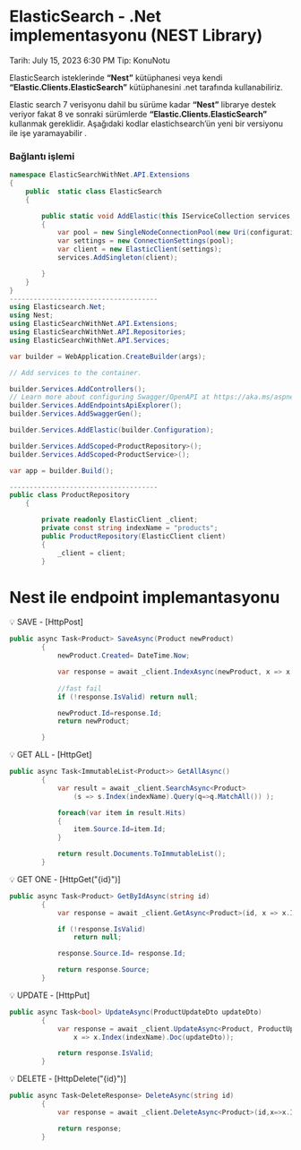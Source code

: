 # ElasticSearch - .Net implementasyonu (NEST Library)

Tarih: July 15, 2023 6:30 PM
Tip: KonuNotu

ElasticSearch isteklerinde **“Nest”** kütüphanesi veya kendi **“Elastic.Clients.ElasticSearch”** kütüphanesini .net tarafında kullanabiliriz.

Elastic search 7 verisyonu dahil bu sürüme kadar **“Nest”** librarye destek veriyor fakat 8 ve sonraki sürümlerde **“Elastic.Clients.ElasticSearch”**  kullanmak gereklidir. Aşağıdaki kodlar elastichsearch’ün yeni bir versiyonu ile işe yaramayabilir .

### Bağlantı işlemi

```csharp
namespace ElasticSearchWithNet.API.Extensions
{
    public  static class ElasticSearch
    {

        public static void AddElastic(this IServiceCollection services,IConfiguration configuration)
        {
            var pool = new SingleNodeConnectionPool(new Uri(configuration.GetSection("Elastic")["Url"]));
            var settings = new ConnectionSettings(pool);
            var client = new ElasticClient(settings);
            services.AddSingleton(client);

        }
    }
}
-------------------------------------
using Elasticsearch.Net;
using Nest;
using ElasticSearchWithNet.API.Extensions;
using ElasticSearchWithNet.API.Repositories;
using ElasticSearchWithNet.API.Services;

var builder = WebApplication.CreateBuilder(args);

// Add services to the container.

builder.Services.AddControllers();
// Learn more about configuring Swagger/OpenAPI at https://aka.ms/aspnetcore/swashbuckle
builder.Services.AddEndpointsApiExplorer();
builder.Services.AddSwaggerGen();

builder.Services.AddElastic(builder.Configuration);

builder.Services.AddScoped<ProductRepository>();
builder.Services.AddScoped<ProductService>();

var app = builder.Build();

-------------------------------------
public class ProductRepository
    {

        private readonly ElasticClient _client;
        private const string indexName = "products";
        public ProductRepository(ElasticClient client)
        {
            _client = client;
        }
```

# Nest ile endpoint implemantasyonu

<aside>
💡 SAVE - [HttpPost]

</aside>

```csharp
public async Task<Product> SaveAsync(Product newProduct)
        {
            newProduct.Created= DateTime.Now;

            var response = await _client.IndexAsync(newProduct, x => x.Index(indexName).Id(Guid.NewGuid().ToString()));
            
            //fast fail
            if (!response.IsValid) return null;

            newProduct.Id=response.Id;
            return newProduct;

        }
```

<aside>
💡 GET ALL - [HttpGet]

</aside>

```csharp
public async Task<ImmutableList<Product>> GetAllAsync()
        {
            var result = await _client.SearchAsync<Product>
                (s => s.Index(indexName).Query(q=>q.MatchAll()) );

            foreach(var item in result.Hits)
            {
                item.Source.Id=item.Id;
            }

            return result.Documents.ToImmutableList();
        }
```

<aside>
💡 GET ONE - [HttpGet("{id}")]

</aside>

```csharp
public async Task<Product> GetByIdAsync(string id)
        {
            var response = await _client.GetAsync<Product>(id, x => x.Index(indexName));

            if (!response.IsValid)
                return null;

            response.Source.Id= response.Id;

            return response.Source;
        }
```

<aside>
💡 UPDATE - [HttpPut]

</aside>

```csharp
public async Task<bool> UpdateAsync(ProductUpdateDto updateDto)
        {
            var response = await _client.UpdateAsync<Product, ProductUpdateDto>(updateDto.Id, 
                x => x.Index(indexName).Doc(updateDto));

            return response.IsValid;
        }
```

<aside>
💡 DELETE - [HttpDelete("{id}")]

</aside>

```csharp
public async Task<DeleteResponse> DeleteAsync(string id)
        {
            var response = await _client.DeleteAsync<Product>(id,x=>x.Index(indexName)); 

            return response;
        }
```